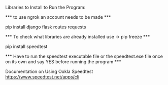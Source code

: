 Libraries to Install to Run the Program:

*** to use ngrok an account needs to be made ***

pip install django flask routes requests


*** To check what libraries are already installed use -> pip freeze ***

pip install speedtest

*** Have to run the speedtest executable file or the speedtest.exe file once on its own and say YES before running the program ***

Documentation on Using Ookla Speedtest
https://www.speedtest.net/apps/cli
